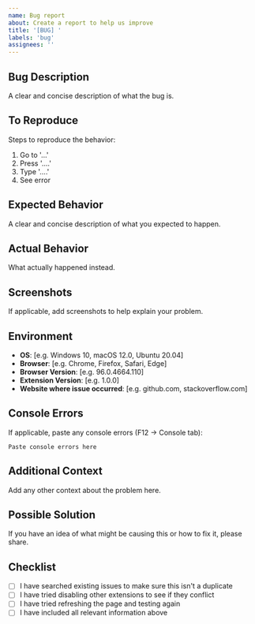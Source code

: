 ```yaml
---
name: Bug report
about: Create a report to help us improve
title: '[BUG] '
labels: 'bug'
assignees: ''
---
```


## Bug Description

A clear and concise description of what the bug is.

## To Reproduce

Steps to reproduce the behavior:

1. Go to '...'
2. Press '....'
3. Type '....'
4. See error

## Expected Behavior

A clear and concise description of what you expected to happen.

## Actual Behavior

What actually happened instead.

## Screenshots

If applicable, add screenshots to help explain your problem.

## Environment

- **OS**: [e.g. Windows 10, macOS 12.0, Ubuntu 20.04]
- **Browser**: [e.g. Chrome, Firefox, Safari, Edge]
- **Browser Version**: [e.g. 96.0.4664.110]
- **Extension Version**: [e.g. 1.0.0]
- **Website where issue occurred**: [e.g. github.com, stackoverflow.com]

## Console Errors

If applicable, paste any console errors (F12 → Console tab):

```
Paste console errors here
```

## Additional Context

Add any other context about the problem here.

## Possible Solution

If you have an idea of what might be causing this or how to fix it, please
share.

## Checklist

- [ ] I have searched existing issues to make sure this isn't a duplicate
- [ ] I have tried disabling other extensions to see if they conflict
- [ ] I have tried refreshing the page and testing again
- [ ] I have included all relevant information above
